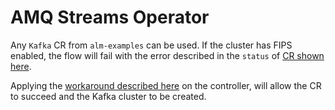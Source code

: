 # AMQ Streams Operator

Any `Kafka` CR from `alm-examples` can be used.
If the cluster has FIPS enabled, the flow will fail with the error described in the `status` of [CR shown here](./cr.yaml).

Applying the [workaround described here][fips-jvm] on the controller, will allow the CR to succeed and the Kafka cluster to be created.

[fips-jvm]: https://access.redhat.com/documentation/en-us/red_hat_amq_streams/2.3/html-single/configuring_amq_streams_on_openshift/index#proc-configuring-fips-mode-cluster-operator-str 
